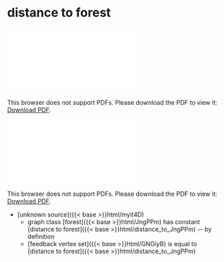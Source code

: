 # distance to forest




<object data="../local_distance_to_JngPPm.pdf" type="application/pdf" width="100%" height="480px"><embed src="../local_distance_to_JngPPm.pdf"><p>This browser does not support PDFs. Please download the PDF to view it: <a href="../local_distance_to_JngPPm.pdf">Download PDF</a>.</p></embed></object>


<object data="../inclusions_distance_to_JngPPm.pdf" type="application/pdf" width="100%" height="480px"><embed src="../inclusions_distance_to_JngPPm.pdf"><p>This browser does not support PDFs. Please download the PDF to view it: <a href="../inclusions_distance_to_JngPPm.pdf">Download PDF</a>.</p></embed></object>

*  [unknown source]({{< base >}}html/myit4D)
    * graph class [forest]({{< base >}}html/JngPPm) has constant [distance to forest]({{< base >}}html/distance_to_JngPPm) -- by definition
    * [feedback vertex set]({{< base >}}html/GNOiyB) is equal to [distance to forest]({{< base >}}html/distance_to_JngPPm)